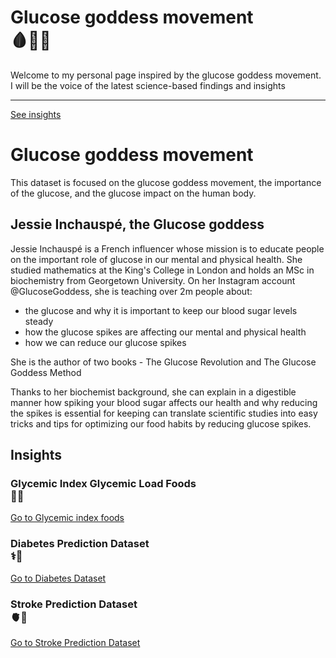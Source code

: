 <div class="hero">
    <h1 class="hero-title">Glucose goddess movement<br/>🩸🥘👟</h1>
    <p class="hero-description">Welcome to my personal page inspired by the glucose goddess movement. I will be the voice of the latest science-based findings and insights</p>
</div>

----

<a href="https://datahub.io/@Daniellappv/glucose-matters-2#insights" class="hero-button">See insights</a>

# Glucose goddess movement

This dataset is focused on the glucose goddess movement, the importance of the glucose, and the glucose impact on the human body.

## Jessie Inchauspé, the Glucose goddess 

Jessie Inchauspé is a French influencer whose mission is to educate people on the important role of glucose in our mental and physical health. She studied mathematics at the King's College in London and holds an MSc in biochemistry from Georgetown University. On her Instagram account @GlucoseGoddess, she is teaching over 2m people about:

- the glucose and why it is important to keep our blood sugar levels steady
- how the glucose spikes are affecting our mental and physical health
- how we can reduce our glucose spikes

She is the author of two books - The Glucose Revolution and The Glucose Goddess Method

Thanks to her biochemist background, she can explain in a digestible manner how spiking your blood sugar affects our health and why reducing the spikes is essential for keeping  can translate scientific studies into easy tricks and tips for optimizing our food habits by reducing glucose spikes.

## Insights 

<div class="middle-button-container">
    <h3 class="h3-title-heading">Glycemic Index Glycemic Load Foods<br/>🥫🍹</h3>
    <a href="https://datahub.io/@Daniellappv/glucose-matters-2/glycemic-index-glycemic-load-foods#High%20Glycemic%20Index%20foods" class="middle-button">Go to Glycemic index foods</a>
</div>

<div class="middle-button-container">
    <h3 class="h3-title-heading">Diabetes Prediction Dataset<br/>⚕️🐘</h3>
    <a href="https://datahub.io/@Daniellappv/glucose-matters-2/diabetes" class="middle-button">Go to Diabetes Dataset</a>
</div>

<div class="middle-button-container">
    <h3 class="h3-title-heading">Stroke Prediction Dataset<br/>🫀🎲</h3>
    <a href="https://datahub.io/@Daniellappv/glucose-matters-2/stroke-dataset" class="middle-button">Go to Stroke Prediction Dataset</a>
</div>

